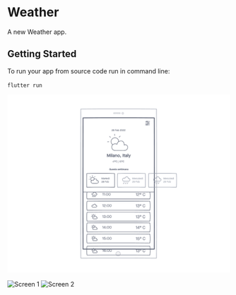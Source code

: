 # Weather

A new Weather app.

## Getting Started

To run your app from source code run in command line:

`flutter run`

![Wireframe](/assets/images/repo/wireframe.png "Wireframe Weather App")

![Screen 1](/assets/images/repo/1.png "Screen 1")
![Screen 2](/assets/images/repo/2.png "Screen 2")